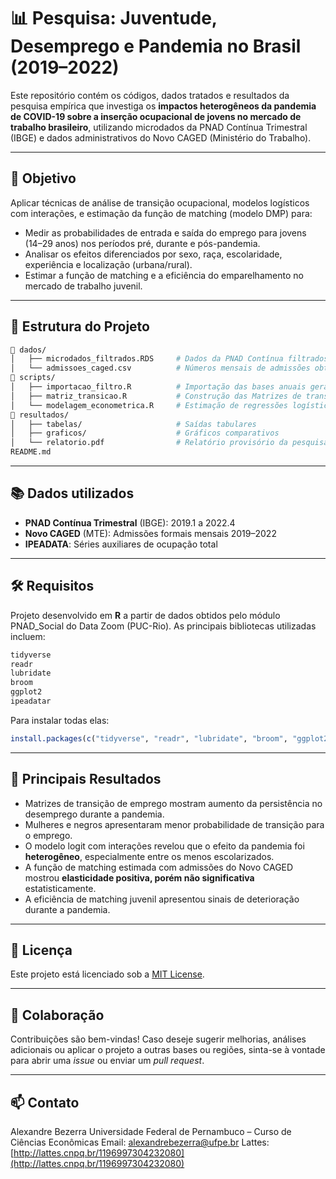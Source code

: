 # 📊 Pesquisa: Juventude, Desemprego e Pandemia no Brasil (2019–2022)

Este repositório contém os códigos, dados tratados e resultados da pesquisa empírica que investiga os **impactos heterogêneos da pandemia de COVID-19 sobre a inserção ocupacional de jovens no mercado de trabalho brasileiro**, utilizando microdados da PNAD Contínua Trimestral (IBGE) e dados administrativos do Novo CAGED (Ministério do Trabalho).

---

## 🎯 Objetivo

Aplicar técnicas de análise de transição ocupacional, modelos logísticos com interações, e estimação da função de matching (modelo DMP) para:

* Medir as probabilidades de entrada e saída do emprego para jovens (14–29 anos) nos períodos pré, durante e pós-pandemia.
* Analisar os efeitos diferenciados por sexo, raça, escolaridade, experiência e localização (urbana/rural).
* Estimar a função de matching e a eficiência do emparelhamento no mercado de trabalho juvenil.

---

## 🧾 Estrutura do Projeto

```bash
📁 dados/
│   ├── microdados_filtrados.RDS     # Dados da PNAD Contínua filtrados para Jovens de 14-29 anos, e para as variáveis relevantes
│   └── admissoes_caged.csv          # Números mensais de admissões obtidos do CAGED (2019-2022)
📁 scripts/
│   ├── importacao_filtro.R          # Importação das bases anuais geradas pelo PNAD_Social no STATA, filtro de jovens e criação de variáveis de estado
│   ├── matriz_transicao.R           # Construção das Matrizes de transição de Markov
│   └── modelagem_econometrica.R     # Estimação de regressões logísticas e dif-in-dif, construção do painel de matching e estimação da função
📁 resultados/
│   ├── tabelas/                     # Saídas tabulares
│   ├── graficos/                    # Gráficos comparativos
│   └── relatorio.pdf                # Relatório provisório da pesquisa
README.md
```

---

## 📚 Dados utilizados

* **PNAD Contínua Trimestral** (IBGE): 2019.1 a 2022.4
* **Novo CAGED** (MTE): Admissões formais mensais 2019–2022
* **IPEADATA**: Séries auxiliares de ocupação total

---

## 🛠️ Requisitos

Projeto desenvolvido em **R** a partir de dados obtidos pelo módulo PNAD_Social do Data Zoom (PUC-Rio). As principais bibliotecas utilizadas incluem:

```r
tidyverse
readr
lubridate
broom
ggplot2
ipeadatar
```

Para instalar todas elas:

```r
install.packages(c("tidyverse", "readr", "lubridate", "broom", "ggplot2", "ipeadatar"))
```

---

## 🧠 Principais Resultados

* Matrizes de transição de emprego mostram aumento da persistência no desemprego durante a pandemia.
* Mulheres e negros apresentaram menor probabilidade de transição para o emprego.
* O modelo logit com interações revelou que o efeito da pandemia foi **heterogêneo**, especialmente entre os menos escolarizados.
* A função de matching estimada com admissões do Novo CAGED mostrou **elasticidade positiva, porém não significativa** estatisticamente.
* A eficiência de matching juvenil apresentou sinais de deterioração durante a pandemia.

---

## 📝 Licença

Este projeto está licenciado sob a [MIT License](LICENSE).

---

## 🤝 Colaboração

Contribuições são bem-vindas! Caso deseje sugerir melhorias, análises adicionais ou aplicar o projeto a outras bases ou regiões, sinta-se à vontade para abrir uma *issue* ou enviar um *pull request*.

---

## 📫 Contato

Alexandre Bezerra
Universidade Federal de Pernambuco – Curso de Ciências Econômicas
Email: [alexandrebezerra@ufpe.br](mailto:alexandrebezerra@ufpe.br)
Lattes: [http://lattes.cnpq.br/1196997304232080](http://lattes.cnpq.br/1196997304232080)

